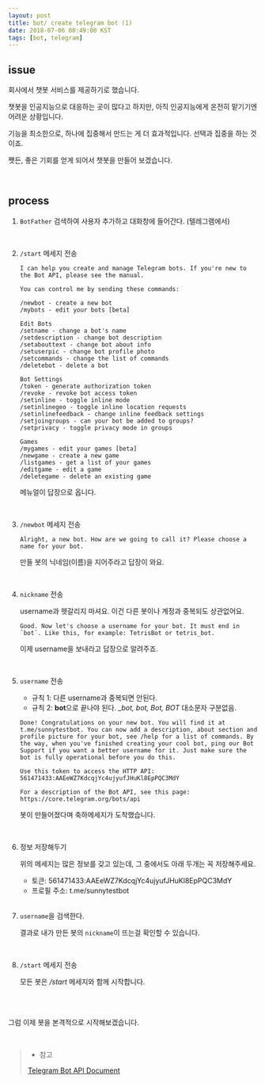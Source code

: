 ```yaml
---
layout: post
title: bot/ create telegram bot (1)
date: 2018-07-06 00:49:00 KST
tags: [bot, telegram]
---
```


## issue

회사에서 챗봇 서비스를 제공하기로 했습니다.

챗봇을 인공지능으로 대응하는 곳이 많다고 하지만, 아직 인공지능에게 온전히 맡기기엔 어려운 상황입니다.

기능을 최소한으로, 하나에 집중해서 만드는 게 더 효과적입니다. 선택과 집중을 하는 것이죠.

쨋든, 좋은 기회를 얻게 되어서 챗봇을 만들어 보겠습니다.

<br>

## process

1. `BotFather` 검색하여 사용자 추가하고 대화창에 들어간다. (텔레그램에서)

    <br>

2. `/start` 메세지 전송

    ```
    I can help you create and manage Telegram bots. If you're new to the Bot API, please see the manual.

    You can control me by sending these commands:

    /newbot - create a new bot
    /mybots - edit your bots [beta]

    Edit Bots
    /setname - change a bot's name
    /setdescription - change bot description
    /setabouttext - change bot about info
    /setuserpic - change bot profile photo
    /setcommands - change the list of commands
    /deletebot - delete a bot

    Bot Settings
    /token - generate authorization token
    /revoke - revoke bot access token
    /setinline - toggle inline mode
    /setinlinegeo - toggle inline location requests
    /setinlinefeedback - change inline feedback settings
    /setjoingroups - can your bot be added to groups?
    /setprivacy - toggle privacy mode in groups

    Games
    /mygames - edit your games [beta]
    /newgame - create a new game
    /listgames - get a list of your games
    /editgame - edit a game
    /deletegame - delete an existing game
    ```

    메뉴얼이 답장으로 옵니다.

    <br>   

3. `/newbot` 메세지 전송

    ```
    Alright, a new bot. How are we going to call it? Please choose a name for your bot.
    ```

    만들 봇의 닉네임(이름)을 지어주라고 답장이 와요.

    <br>

4. `nickname` 전송

    username과 헷갈리지 마셔요. 이건 다른 봇이나 계정과 중복되도 상관없어요.

    ```
    Good. Now let's choose a username for your bot. It must end in `bot`. Like this, for example: TetrisBot or tetris_bot.
    ```

    이제 username을 보내라고 답장으로 알려주죠.

    <br>

5. `username` 전송

    - 규칙 1: 다른 username과 중복되면 안된다.
    - 규칙 2: **bot**으로 끝나야 된다. *_bot, bot, Bot, BOT* 대소문자 구분없음.

    ```
    Done! Congratulations on your new bot. You will find it at t.me/sunnytestbot. You can now add a description, about section and profile picture for your bot, see /help for a list of commands. By the way, when you've finished creating your cool bot, ping our Bot Support if you want a better username for it. Just make sure the bot is fully operational before you do this.

    Use this token to access the HTTP API:
    561471433:AAEeWZ7KdcqjYc4ujyufJHuKl8EpPQC3MdY

    For a description of the Bot API, see this page: https://core.telegram.org/bots/api
    ```

    봇이 만들어졌다며 축하메세지가 도착했습니다.

    <br>

6. 정보 저장해두기

    위의 메세지는 많은 정보를 갖고 있는데, 그 중에서도 아래 두개는 꼭 저장해주세요.

    - 토큰: 561471433:AAEeWZ7KdcqjYc4ujyufJHuKl8EpPQC3MdY
    - 프로필 주소: t.me/sunnytestbot

    <br>

7. `username`을 검색한다.
    
    결과로 내가 만든 봇의 `nickname`이 뜨는걸 확인할 수 있습니다.

    <br>

8. `/start` 메세지 전송

   모든 봇은 */start* 메세지와 함께 시작합니다.

<br>
<br>

그럼 이제 봇을 본격적으로 시작해보겠습니다.

<br>

> - 참고
>
> [Telegram Bot API Document](https://core.telegram.org/bots/api)

